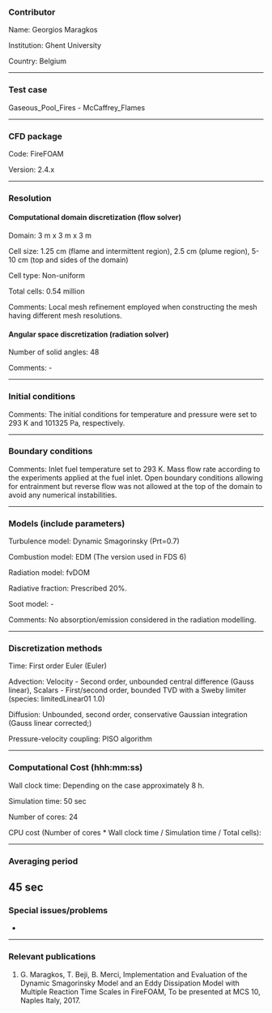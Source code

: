 ### Contributor
Name: Georgios Maragkos

Institution: Ghent University

Country: Belgium

------------------

### Test case
Gaseous_Pool_Fires - McCaffrey_Flames

------------------

### CFD package
Code: FireFOAM

Version: 2.4.x

------------------

### Resolution

#### Computational domain discretization (flow solver)
Domain: 3 m x 3 m x 3 m

Cell size: 1.25 cm (flame and intermittent region), 2.5 cm (plume region), 5-10 cm (top and sides of the domain)

Cell type: Non-uniform

Total cells: 0.54 million

Comments: Local mesh refinement employed when constructing the mesh having different mesh resolutions. 

#### Angular space discretization (radiation solver)
Number of solid angles: 48

Comments: -

------------------

### Initial conditions
Comments: The initial conditions for temperature and pressure were set to 293 K and 101325 Pa, respectively.

------------------

### Boundary conditions
Comments: Inlet fuel temperature set to 293 K. Mass flow rate according to the experiments applied at the fuel inlet. Open boundary conditions allowing for entrainment but reverse flow was not allowed at the top of the domain to avoid any numerical instabilities.

------------------

### Models (include parameters)
Turbulence model: Dynamic Smagorinsky (Prt=0.7)

Combustion model: EDM (The version used in FDS 6)

Radiation model: fvDOM

Radiative fraction: Prescribed 20%.

Soot model: -

Comments: No absorption/emission considered in the radiation modelling.

------------------

### Discretization methods
Time: First order Euler (Euler)

Advection: Velocity - Second order, unbounded central difference (Gauss linear), Scalars - First/second order, bounded  TVD with a Sweby limiter (species: limitedLinear01 1.0)

Diffusion: Unbounded, second order, conservative Gaussian integration (Gauss linear corrected;)

Pressure-velocity coupling: PISO algorithm

------------------

### Computational Cost (hhh:mm:ss)
Wall clock time: Depending on the case approximately 8 h.

Simulation time: 50 sec

Number of cores: 24

CPU cost (Number of cores * Wall clock time / Simulation time / Total cells):

------------------

### Averaging period
45 sec
------------------

### Special issues/problems
-
------------------

### Relevant publications
1. G. Maragkos, T. Beji, B. Merci, Implementation and Evaluation of the Dynamic Smagorinsky Model and an Eddy Dissipation Model with Multiple Reaction Time Scales in FireFOAM, To be presented at MCS 10, Naples Italy, 2017.
